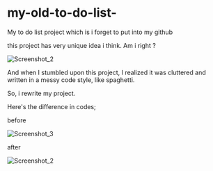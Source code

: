 # my-old-to-do-list-
My to do list project which is i forget to put into my github

this project has very unique idea i think. Am i right ?

![Screenshot_2](https://user-images.githubusercontent.com/42185275/217649670-40e2e6b7-f668-40bb-ba9f-e44b4f718d14.jpg)

And when I stumbled upon this project, I realized it was cluttered and written in a messy code style, like spaghetti.

So, i rewrite my project.

Here's the difference in codes;

before

![Screenshot_3](https://user-images.githubusercontent.com/42185275/218253003-583a01b4-82d6-4c45-854d-37febed5ae6d.jpg)

after

![Screenshot_2](https://user-images.githubusercontent.com/42185275/218253013-6b8fd4c6-ee5d-4c33-b6bc-53863c15f4bd.jpg)
